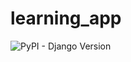 # learning_app
![PyPI - Django Version](https://img.shields.io/pypi/djversions/djangorestframework-2.2-red)

